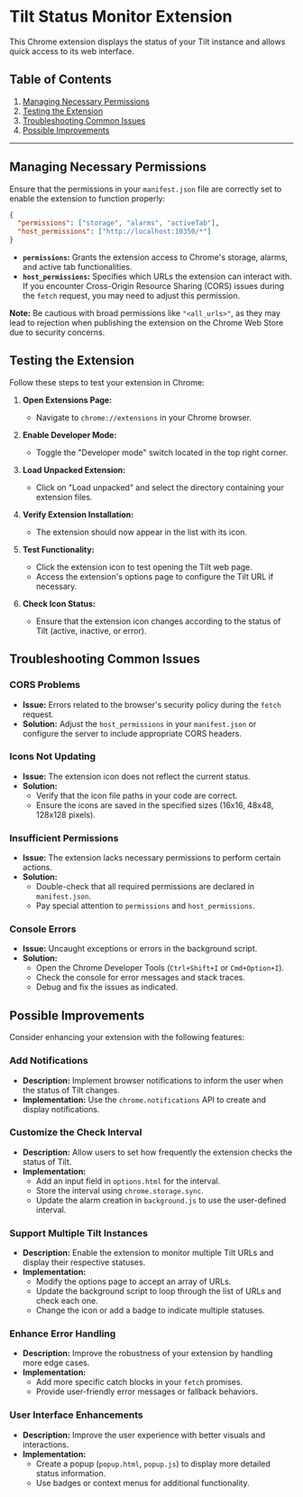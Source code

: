 # Tilt Status Monitor Extension

This Chrome extension displays the status of your Tilt instance and allows quick access to its web interface.

## Table of Contents

1. [Managing Necessary Permissions](#managing-necessary-permissions)
2. [Testing the Extension](#testing-the-extension)
3. [Troubleshooting Common Issues](#troubleshooting-common-issues)
4. [Possible Improvements](#possible-improvements)

---

## Managing Necessary Permissions

Ensure that the permissions in your `manifest.json` file are correctly set to enable the extension to function properly:

```json
{
  "permissions": ["storage", "alarms", "activeTab"],
  "host_permissions": ["http://localhost:10350/*"]
}
```

- **`permissions`:** Grants the extension access to Chrome's storage, alarms, and active tab functionalities.
- **`host_permissions`:** Specifies which URLs the extension can interact with. If you encounter Cross-Origin Resource Sharing (CORS) issues during the `fetch` request, you may need to adjust this permission.

**Note:** Be cautious with broad permissions like `"<all_urls>"`, as they may lead to rejection when publishing the extension on the Chrome Web Store due to security concerns.

## Testing the Extension

Follow these steps to test your extension in Chrome:

1. **Open Extensions Page:**
   - Navigate to `chrome://extensions` in your Chrome browser.

2. **Enable Developer Mode:**
   - Toggle the "Developer mode" switch located in the top right corner.

3. **Load Unpacked Extension:**
   - Click on "Load unpacked" and select the directory containing your extension files.

4. **Verify Extension Installation:**
   - The extension should now appear in the list with its icon.

5. **Test Functionality:**
   - Click the extension icon to test opening the Tilt web page.
   - Access the extension's options page to configure the Tilt URL if necessary.

6. **Check Icon Status:**
   - Ensure that the extension icon changes according to the status of Tilt (active, inactive, or error).

## Troubleshooting Common Issues

### CORS Problems

- **Issue:** Errors related to the browser's security policy during the `fetch` request.
- **Solution:** Adjust the `host_permissions` in your `manifest.json` or configure the server to include appropriate CORS headers.

### Icons Not Updating

- **Issue:** The extension icon does not reflect the current status.
- **Solution:** 
  - Verify that the icon file paths in your code are correct.
  - Ensure the icons are saved in the specified sizes (16x16, 48x48, 128x128 pixels).

### Insufficient Permissions

- **Issue:** The extension lacks necessary permissions to perform certain actions.
- **Solution:** 
  - Double-check that all required permissions are declared in `manifest.json`.
  - Pay special attention to `permissions` and `host_permissions`.

### Console Errors

- **Issue:** Uncaught exceptions or errors in the background script.
- **Solution:** 
  - Open the Chrome Developer Tools (`Ctrl+Shift+I` or `Cmd+Option+I`).
  - Check the console for error messages and stack traces.
  - Debug and fix the issues as indicated.

## Possible Improvements

Consider enhancing your extension with the following features:

### Add Notifications

- **Description:** Implement browser notifications to inform the user when the status of Tilt changes.
- **Implementation:** Use the `chrome.notifications` API to create and display notifications.

### Customize the Check Interval

- **Description:** Allow users to set how frequently the extension checks the status of Tilt.
- **Implementation:** 
  - Add an input field in `options.html` for the interval.
  - Store the interval using `chrome.storage.sync`.
  - Update the alarm creation in `background.js` to use the user-defined interval.

### Support Multiple Tilt Instances

- **Description:** Enable the extension to monitor multiple Tilt URLs and display their respective statuses.
- **Implementation:** 
  - Modify the options page to accept an array of URLs.
  - Update the background script to loop through the list of URLs and check each one.
  - Change the icon or add a badge to indicate multiple statuses.

### Enhance Error Handling

- **Description:** Improve the robustness of your extension by handling more edge cases.
- **Implementation:** 
  - Add more specific catch blocks in your `fetch` promises.
  - Provide user-friendly error messages or fallback behaviors.

### User Interface Enhancements

- **Description:** Improve the user experience with better visuals and interactions.
- **Implementation:** 
  - Create a popup (`popup.html`, `popup.js`) to display more detailed status information.
  - Use badges or context menus for additional functionality.

